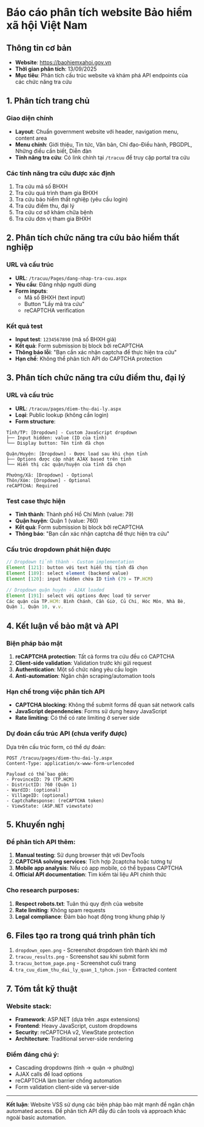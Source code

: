 # Báo cáo phân tích website Bảo hiểm xã hội Việt Nam

## Thông tin cơ bản
- **Website**: https://baohiemxahoi.gov.vn
- **Thời gian phân tích**: 13/09/2025
- **Mục tiêu**: Phân tích cấu trúc website và khám phá API endpoints của các chức năng tra cứu

## 1. Phân tích trang chủ

### Giao diện chính
- **Layout**: Chuẩn government website với header, navigation menu, content area
- **Menu chính**: Giới thiệu, Tin tức, Văn bản, Chỉ đạo-Điều hành, PBGDPL, Những điều cần biết, Diễn đàn
- **Tính năng tra cứu**: Có link chính tại `/tracuu` để truy cập portal tra cứu

### Các tính năng tra cứu được xác định
1. Tra cứu mã số BHXH
2. Tra cứu quá trình tham gia BHXH  
3. Tra cứu bảo hiểm thất nghiệp (yêu cầu login)
4. Tra cứu điểm thu, đại lý
5. Tra cứu cơ sở khám chữa bệnh
6. Tra cứu đơn vị tham gia BHXH

## 2. Phân tích chức năng tra cứu bảo hiểm thất nghiệp

### URL và cấu trúc
- **URL**: `/tracuu/Pages/dang-nhap-tra-cuu.aspx`
- **Yêu cầu**: Đăng nhập người dùng
- **Form inputs**:
  - Mã số BHXH (text input)
  - Button "Lấy mã tra cứu"
  - reCAPTCHA verification

### Kết quả test
- **Input test**: `1234567890` (mã số BHXH giả)
- **Kết quả**: Form submission bị block bởi reCAPTCHA
- **Thông báo lỗi**: "Bạn cần xác nhận captcha để thực hiện tra cứu"
- **Hạn chế**: Không thể phân tích API do CAPTCHA protection

## 3. Phân tích chức năng tra cứu điểm thu, đại lý

### URL và cấu trúc  
- **URL**: `/tracuu/pages/diem-thu-dai-ly.aspx`
- **Loại**: Public lookup (không cần login)
- **Form structure**:
```
Tỉnh/TP: [Dropdown] - Custom JavaScript dropdown
├── Input hidden: value (ID của tỉnh)
└── Display button: Tên tỉnh đã chọn

Quận/Huyện: [Dropdown] - Được load sau khi chọn tỉnh
├── Options được cập nhật AJAX based trên tỉnh
└── Hiển thị các quận/huyện của tỉnh đã chọn

Phường/Xã: [Dropdown] - Optional
Thôn/Xóm: [Dropdown] - Optional  
reCAPTCHA: Required
```

### Test case thực hiện
- **Tỉnh thành**: Thành phố Hồ Chí Minh (value: 79)
- **Quận huyện**: Quận 1 (value: 760)
- **Kết quả**: Form submission bị block bởi reCAPTCHA
- **Thông báo**: "Bạn cần xác nhận captcha để thực hiện tra cứu"

### Cấu trúc dropdown phát hiện được
```javascript
// Dropdown tỉnh thành - Custom implementation
Element [121]: button với text hiển thị tỉnh đã chọn
Element [189]: select element (backend value)
Element [120]: input hidden chứa ID tỉnh (79 = TP.HCM)

// Dropdown quận huyện - AJAX loaded
Element [191]: select với options được load từ server
Các quận của TP.HCM: Bình Chánh, Cần Giờ, Củ Chi, Hóc Môn, Nhà Bè, 
Quận 1, Quận 10, v.v.
```

## 4. Kết luận về bảo mật và API

### Biện pháp bảo mật
1. **reCAPTCHA protection**: Tất cả forms tra cứu đều có CAPTCHA
2. **Client-side validation**: Validation trước khi gửi request
3. **Authentication**: Một số chức năng yêu cầu login
4. **Anti-automation**: Ngăn chặn scraping/automation tools

### Hạn chế trong việc phân tích API
- **CAPTCHA blocking**: Không thể submit forms để quan sát network calls
- **JavaScript dependencies**: Forms sử dụng heavy JavaScript
- **Rate limiting**: Có thể có rate limiting ở server side

### Dự đoán cấu trúc API (chưa verify được)
Dựa trên cấu trúc form, có thể dự đoán:

```http
POST /tracuu/pages/diem-thu-dai-ly.aspx
Content-Type: application/x-www-form-urlencoded

Payload có thể bao gồm:
- ProvinceID: 79 (TP.HCM)
- DistrictID: 760 (Quận 1) 
- WardID: (optional)
- VillageID: (optional)
- CaptchaResponse: (reCAPTCHA token)
- ViewState: (ASP.NET viewstate)
```

## 5. Khuyến nghị

### Để phân tích API thêm:
1. **Manual testing**: Sử dụng browser thật với DevTools
2. **CAPTCHA solving services**: Tích hợp 2captcha hoặc tương tự
3. **Mobile app analysis**: Nếu có app mobile, có thể bypass CAPTCHA
4. **Official API documentation**: Tìm kiếm tài liệu API chính thức

### Cho research purposes:
1. **Respect robots.txt**: Tuân thủ quy định của website
2. **Rate limiting**: Không spam requests
3. **Legal compliance**: Đảm bảo hoạt động trong khung pháp lý

## 6. Files tạo ra trong quá trình phân tích

1. `dropdown_open.png` - Screenshot dropdown tỉnh thành khi mở
2. `tracuu_results.png` - Screenshot sau khi submit form  
3. `tracuu_bottom_page.png` - Screenshot cuối trang
4. `tra_cuu_diem_thu_dai_ly_quan_1_tphcm.json` - Extracted content

## 7. Tóm tắt kỹ thuật

### Website stack:
- **Framework**: ASP.NET (dựa trên .aspx extensions)
- **Frontend**: Heavy JavaScript, custom dropdowns
- **Security**: reCAPTCHA v2, ViewState protection
- **Architecture**: Traditional server-side rendering

### Điểm đáng chú ý:
- Cascading dropdowns (tỉnh → quận → phường)  
- AJAX calls để load options
- reCAPTCHA làm barrier chống automation
- Form validation client-side và server-side

---

**Kết luận**: Website VSS sử dụng các biện pháp bảo mật mạnh để ngăn chặn automated access. Để phân tích API đầy đủ cần tools và approach khác ngoài basic automation.